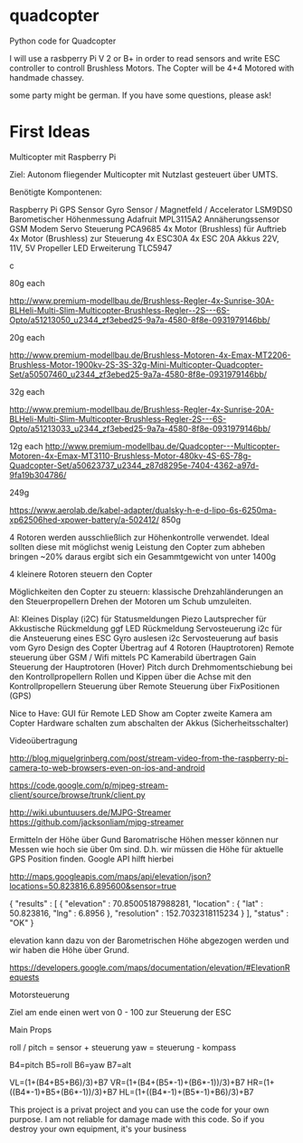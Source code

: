 # quadcopter
Python code for Quadcopter

I will use a rasbperry Pi V 2 or B+ in order to read sensors and write ESC controller to controll Brushless Motors.
The Copter will be 4+4 Motored with handmade chassey.

some party might be german. If you have some questions, please ask!

# First Ideas 
Multicopter mit Raspberry Pi


Ziel: Autonom fliegender Multicopter mit Nutzlast gesteuert über UMTS.

Benötigte Kompontenen:

Raspberry Pi
GPS Sensor
Gyro Sensor / Magnetfeld / Accelerator LSM9DS0
Barometischer Höhenmessung Adafruit MPL3115A2
Annäherungssensor
GSM Modem
Servo Steuerung PCA9685
4x Motor (Brushless) für Auftrieb
4x Motor (Brushless) zur Steuerung
4x ESC30A
4x ESC 20A
Akkus 22V, 11V, 5V
Propeller
LED Erweiterung TLC5947


c

80g each

http://www.premium-modellbau.de/Brushless-Regler-4x-Sunrise-30A-BLHeli-Multi-Slim-Multicopter-Brushless-Regler--2S---6S-Opto/a51213050_u2344_zf3ebed25-9a7a-4580-8f8e-0931979146bb/

20g each

http://www.premium-modellbau.de/Brushless-Motoren-4x-Emax-MT2206-Brushless-Motor-1900kv-2S-3S-32g-Mini-Multicopter-Quadcopter-Set/a50507460_u2344_zf3ebed25-9a7a-4580-8f8e-0931979146bb/

32g each

http://www.premium-modellbau.de/Brushless-Regler-4x-Sunrise-20A-BLHeli-Multi-Slim-Multicopter-Brushless-Regler-2S---6S-Opto/a51213033_u2344_zf3ebed25-9a7a-4580-8f8e-0931979146bb/

12g each
http://www.premium-modellbau.de/Quadcopter---Multicopter-Motoren-4x-Emax-MT3110-Brushless-Motor-480kv-4S-6S-78g-Quadcopter-Set/a50623737_u2344_z87d8295e-7404-4362-a97d-9fa19b304786/

249g

https://www.aerolab.de/kabel-adapter/dualsky-h-e-d-lipo-6s-6250ma-xp62506hed-xpower-battery/a-502412/
850g


4 Rotoren werden ausschließlich zur Höhenkontrolle verwendet. Ideal sollten diese mit möglichst wenig Leistung den Copter zum abheben bringen ~20%
daraus ergibt sich ein Gesammtgewicht von unter 1400g


4 kleinere Rotoren steuern den Copter

Möglichkeiten den Copter zu steuern:
klassische Drehzahländerungen an den Steuerpropellern
Drehen der Motoren um Schub umzuleiten.




AI:
Kleines Display (i2C) für Statusmeldungen
Piezo Lautsprecher für Akkustische Rückmeldung
ggf LED Rückmeldung
Servosteuerung i2c für die Ansteuerung eines ESC
Gyro auslesen i2c
Servosteuerung auf basis vom Gyro
Design des Copter
Übertrag auf 4 Rotoren (Hauptrotoren)
Remote steuerung über GSM / Wifi mittels PC
Kamerabild übertragen
Gain Steuerung der Hauptrotoren (Hover)
Pitch durch Drehmomentschiebung bei den Kontrollpropellern
Rollen und Kippen über die Achse mit den Kontrollpropellern
Steuerung über Remote
Steuerung über FixPositionen (GPS)

Nice to Have:
GUI für Remote
LED Show am Copter
zweite Kamera am Copter
Hardware schalten zum abschalten der Akkus (Sicherheitsschalter)





Videoübertragung

http://blog.miguelgrinberg.com/post/stream-video-from-the-raspberry-pi-camera-to-web-browsers-even-on-ios-and-android


https://code.google.com/p/mjpeg-stream-client/source/browse/trunk/client.py

http://wiki.ubuntuusers.de/MJPG-Streamer
https://github.com/jacksonliam/mjpg-streamer



Ermitteln der Höhe über Gund
Baromatrische Höhen messer können nur Messen wie hoch sie über 0m sind. D.h. wir müssen die Höhe für aktuelle GPS Position finden. Google API hilft hierbei

http://maps.googleapis.com/maps/api/elevation/json?locations=50.823816,6.895600&sensor=true

{
   "results" : [
      {
         "elevation" : 70.85005187988281,
         "location" : {
            "lat" : 50.823816,
            "lng" : 6.8956
         },
         "resolution" : 152.7032318115234
      }
   ],
   "status" : "OK"
}



elevation kann dazu von der Barometrischen Höhe abgezogen werden und wir haben die Höhe über Grund.

https://developers.google.com/maps/documentation/elevation/#ElevationRequests



Motorsteuerung

Ziel am ende einen wert von 0 - 100 zur Steuerung der ESC


Main Props

roll / pitch = sensor + steuerung
yaw = steuerung - kompass

B4=pitch
B5=roll
B6=yaw
B7=alt

VL=(1+(B4+B5+B6)/3)+B7
VR=(1+(B4+(B5*-1)+(B6*-1))/3)+B7
HR=(1+((B4*-1)+B5+(B6*-1))/3)+B7
HL=(1+((B4*-1)+(B5*-1)+B6)/3)+B7








This project is a privat project and you can use the code for your own purpose. I am not reliable for damage made with this code. So if you destroy your own equipment, it's your business
